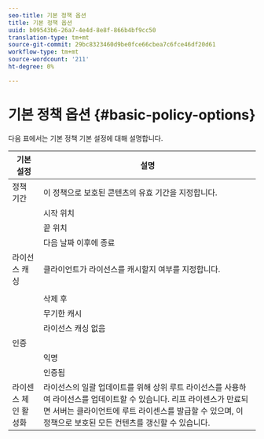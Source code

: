 ```yaml
---
seo-title: 기본 정책 옵션
title: 기본 정책 옵션
uuid: b09543b6-26a7-4e4d-8e8f-866b4bf9cc50
translation-type: tm+mt
source-git-commit: 29bc8323460d9be0fce66cbea7c6fce46df20d61
workflow-type: tm+mt
source-wordcount: '211'
ht-degree: 0%

---
```



# 기본 정책 옵션 {#basic-policy-options}

다음 표에서는 기본 정책 기본 설정에 대해 설명합니다.

| 기본 설정 | 설명 |
|---|---|
| 정책 기간 | 이 정책으로 보호된 콘텐츠의 유효 기간을 지정합니다. |
|  | 시작 위치 | 이 날짜/시간까지 라이선스를 사용할 수 없습니다. |
|  | 끝 위치 | 이 날짜/시간 이후에는 라이선스를 사용할 수 없습니다. |
|  | 다음 날짜 이후에 종료 | 패키지가 패키지된 시점부터 시작하여 라이센스가 유효한 시간(분)을 지정합니다. |
| 라이선스 캐싱 | 클라이언트가 라이선스를 캐시할지 여부를 지정합니다. |
|  |  | 이 날짜/시간 이후에는 라이선스를 사용할 수 없습니다. |
|  | 삭제 후 | 라이센스 서버에서 라이센스를 발급한 시점부터 시작하여 라이센스가 유효한 시간(분)을 지정합니다. |
|  | 무기한 캐시 | 라이센스는 무기한으로 클라이언트에 캐시될 수 있습니다. |
|  | 라이선스 캐싱 없음 | 클라이언트는 라이선스를 캐시할 수 없습니다. 사용자가 컨텐츠를 재생할 때마다 서버에서 새로운 라이센스를 취득해야 합니다. |
| 인증 |  |
|  | 익명 | 콘텐츠를 보는 데 인증이 필요하지 않습니다. |
|  | 인증됨 | 사용자 이름/암호 인증이 필요합니다. |
| 라이센스 체인 활성화 | 라이선스의 일괄 업데이트를 위해 상위 루트 라이선스를 사용하여 라이선스를 업데이트할 수 있습니다. 리프 라이센스가 만료되면 서버는 클라이언트에 루트 라이센스를 발급할 수 있으며, 이 정책으로 보호된 모든 컨텐츠를 갱신할 수 있습니다. |


